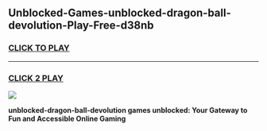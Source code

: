 
## Unblocked-Games-unblocked-dragon-ball-devolution-Play-Free-d38nb
<h3>
<a href="https://premium76.site?title=unblocked-dragon-ball-devolution&ref=19M">CLICK TO PLAY</a></h3>
<hr>

<h3>
<a href="https://premium76.site?title=unblocked-dragon-ball-devolution&ref=19M">CLICK 2 PLAY</a>
  
</h3>

<a href="https://premium76.site?title=unblocked-dragon-ball-devolution&ref=19M"><img src="https://clearcache.store/games.png"></a>


**unblocked-dragon-ball-devolution games unblocked: Your Gateway to Fun and Accessible Online Gaming**
